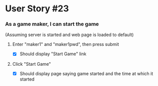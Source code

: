 # User Story #23
### As a game maker, I can start the game

(Assuming server is started and web page is loaded to default)

1. Enter "maker1" and "maker1pwd", then press submit
    
    -[X] Should display "Start Game" link
2. Click "Start Game"

    -[X] Should display page saying game started and the time at which it started
